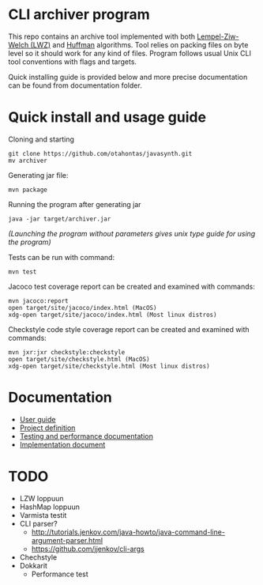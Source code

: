 # CLI archiver program

This repo contains an archive tool implemented with both [Lempel-Ziw-Welch (LWZ)](https://en.wikipedia.orga/wiki/Lempel–Ziv–Welch) and [Huffman](https://en.wikipedia.org/wiki/Huffman_coding) algorithms. Tool relies on packing files on byte level so it should work for any kind of files. Program follows usual Unix CLI tool conventions with flags and targets. 

Quick installing guide is provided below and more precise documentation can be found from documentation folder. 

# Quick install and usage guide

Cloning and starting
```
git clone https://github.com/otahontas/javasynth.git
mv archiver
```

Generating jar file:
```
mvn package
```

Running the program after generating jar
```
java -jar target/archiver.jar
```
*(Launching the program without parameters gives unix type guide for using the program)*

Tests can be run with command:
```
mvn test
```

Jacoco test coverage report can be created and examined with commands:
```
mvn jacoco:report
open target/site/jacoco/index.html (MacOS)
xdg-open target/site/jacoco/index.html (Most linux distros)
```

Checkstyle code style coverage report can be created and examined with commands:
```
mvn jxr:jxr checkstyle:checkstyle
open target/site/checkstyle.html (MacOS)
xdg-open target/site/checkstyle.html (Most linux distros)
```

# Documentation
- [User guide](documentation/guide.md)
- [Project definition](documentation/definition.md)
- [Testing and performance documentation](documentation/testingandperformance.md)
- [Implementation document](documentation/implementation.md)

# TODO
- LZW loppuun
- HashMap loppuun
- Varmista testit
- CLI parser?
    - http://tutorials.jenkov.com/java-howto/java-command-line-argument-parser.html
    - https://github.com/jjenkov/cli-args
- Chechstyle
- Dokkarit
    - Performance test
